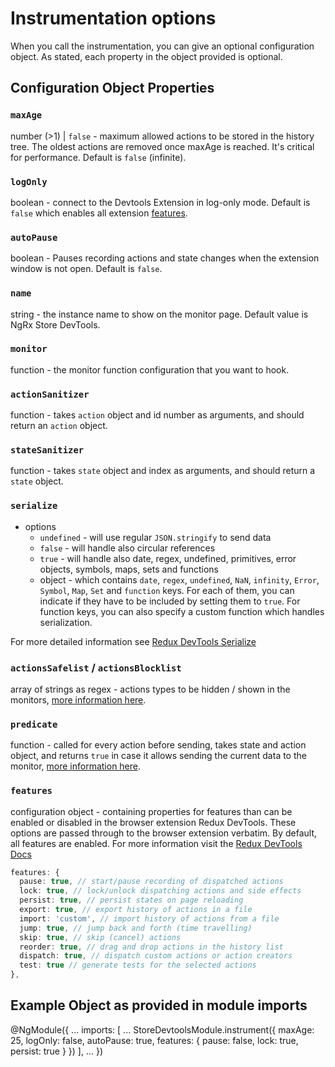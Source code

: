 # Instrumentation options

When you call the instrumentation, you can give an optional configuration object. As stated, each property in the object provided is optional.

## Configuration Object Properties

### `maxAge`

number (>1) | `false` - maximum allowed actions to be stored in the history tree. The oldest actions are removed once maxAge is reached. It's critical for performance. Default is `false` (infinite).

### `logOnly`

boolean - connect to the Devtools Extension in log-only mode. Default is `false` which enables all extension [features](https://github.com/zalmoxisus/redux-devtools-extension/blob/master/docs/API/Arguments.md#features).

### `autoPause`

boolean - Pauses recording actions and state changes when the extension window is not open. Default is `false`.

### `name`

string - the instance name to show on the monitor page. Default value is NgRx Store DevTools.

### `monitor`

function - the monitor function configuration that you want to hook.

### `actionSanitizer`

function - takes `action` object and id number as arguments, and should return an `action` object.

### `stateSanitizer`

function - takes `state` object and index as arguments, and should return a `state` object.

### `serialize`

- options
  - `undefined` - will use regular `JSON.stringify` to send data
  - `false` - will handle also circular references
  - `true` - will handle also date, regex, undefined, primitives, error objects, symbols, maps, sets and functions
  - object - which contains `date`, `regex`, `undefined`, `NaN`, `infinity`, `Error`, `Symbol`, `Map`, `Set` and `function` keys. For each of them, you can indicate if they have to be included by setting them to `true`. For function keys, you can also specify a custom function which handles serialization.

For more detailed information see [Redux DevTools Serialize](https://github.com/zalmoxisus/redux-devtools-extension/blob/master/docs/API/Arguments.md#serialize)

### `actionsSafelist` / `actionsBlocklist`

array of strings as regex - actions types to be hidden / shown in the monitors, [more information here](https://github.com/zalmoxisus/redux-devtools-extension/blob/master/docs/API/Arguments.md#actionsblacklist--actionswhitelist).

### `predicate`

function - called for every action before sending, takes state and action object, and returns `true` in case it allows sending the current data to the monitor, [more information here](https://github.com/zalmoxisus/redux-devtools-extension/blob/master/docs/API/Arguments.md#predicate).

### `features`

configuration object - containing properties for features than can be enabled or disabled in the browser extension Redux DevTools. These options are passed through to the browser extension verbatim. By default, all features are enabled. For more information visit the [Redux DevTools Docs](https://github.com/zalmoxisus/redux-devtools-extension/blob/master/docs/API/Arguments.md#features)

```typescript
features: {
  pause: true, // start/pause recording of dispatched actions
  lock: true, // lock/unlock dispatching actions and side effects    
  persist: true, // persist states on page reloading
  export: true, // export history of actions in a file
  import: 'custom', // import history of actions from a file
  jump: true, // jump back and forth (time travelling)
  skip: true, // skip (cancel) actions
  reorder: true, // drag and drop actions in the history list 
  dispatch: true, // dispatch custom actions or action creators
  test: true // generate tests for the selected actions
},
```

## Example Object as provided in module imports

<code-example header="app.module.ts">
@NgModule({
  ...
  imports: [
    ...
    StoreDevtoolsModule.instrument({
      maxAge: 25,
      logOnly: false,
      autoPause: true,
      features: {
        pause: false,
        lock: true,
        persist: true
      }
    })
  ],
  ...
})
</code-example>
